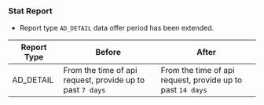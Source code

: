 ### Stat Report
* Report type `AD_DETAIL` data offer period has been extended.

Report Type|Before| After
---------------------|---------------------|---------------
AD_DETAIL|From the time of api request, provide up to past `7 days` | From the time of api request, provide up to past `14 days`
